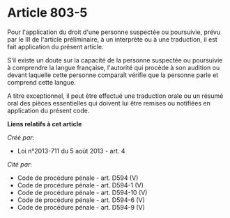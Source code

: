 # Article 803-5

Pour l'application du droit d'une personne suspectée ou poursuivie, prévu par le III de l'article préliminaire, à un
interprète ou à une traduction, il est fait application du présent article.

S'il existe un doute sur la capacité de la personne suspectée ou poursuivie à comprendre la langue française, l'autorité qui
procède à son audition ou devant laquelle cette personne comparaît vérifie que la personne parle et comprend cette langue.

A titre exceptionnel, il peut être effectué une traduction orale ou un résumé oral des pièces essentielles qui doivent lui
être remises ou notifiées en application du présent code.

**Liens relatifs à cet article**

_Créé par_:

  - Loi n°2013-711 du 5 août 2013 - art. 4

_Cité par_:

  - Code de procédure pénale - art. D594 (V)
  - Code de procédure pénale - art. D594-1 (V)
  - Code de procédure pénale - art. D594-10 (V)
  - Code de procédure pénale - art. D594-6 (V)
  - Code de procédure pénale - art. D594-9 (V)
